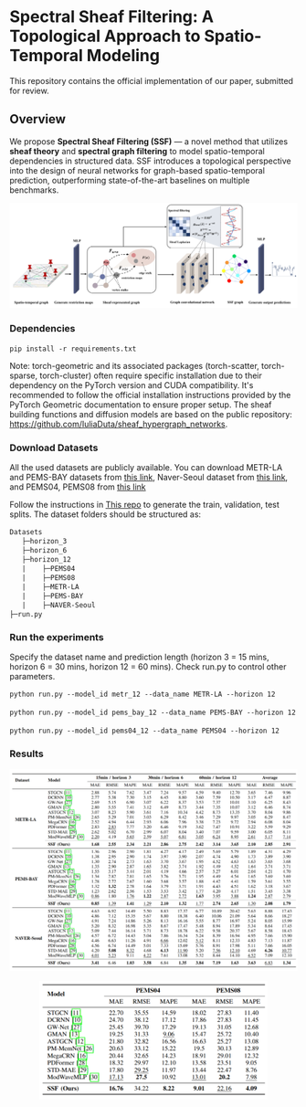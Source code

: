 # Spectral Sheaf Filtering: A Topological Approach to Spatio-Temporal Modeling

This repository contains the official implementation of our paper, submitted for review.

## Overview

We propose **Spectral Sheaf Filtering (SSF)** — a novel method that utilizes **sheaf theory** and **spectral graph filtering** to model spatio-temporal dependencies in structured data. SSF introduces a topological perspective into the design of neural networks for graph-based spatio-temporal prediction, outperforming state-of-the-art baselines on multiple benchmarks.

<p align="center">
  <img src="SSF.png" width="900" />
</p>


### Dependencies

```
pip install -r requirements.txt
```

Note: torch-geometric and its associated packages (torch-scatter, torch-sparse, torch-cluster) often require specific installation due to their dependency on the PyTorch version and CUDA compatibility. It's recommended to follow the official installation instructions provided by the PyTorch Geometric documentation to ensure proper setup.
The sheaf building functions and diffusion models are based on the public repository: https://github.com/IuliaDuta/sheaf_hypergraph_networks.

### Download Datasets

All the used datasets are publicly available. You can download METR-LA and PEMS-BAY datasets from [this link](https://drive.google.com/drive/folders/10FOTa6HXPqX8Pf5WRoRwcFnW9BrNZEIX), Naver-Seoul dataset from [this link](https://drive.google.com/drive/folders/1HjpDu7EjBKvA2e7WrsyPZGFEJL5PhzeG), and PEMS04, PEMS08 from [this link](https://github.com/divanoresia/Traffic)

Follow the instructions in [This repo](https://github.com/HyunWookL/PM-MemNet) to generate the train, validation, test splits.
The dataset folders should be structured as:
```
Datasets
   ├─horizon_3
   ├─horizon_6
   ├─horizon_12
   |    ├─PEMS04
   |    ├─PEMS08
   |    ├─METR-LA
   |    ├─PEMS-BAY
   |    ├─NAVER-Seoul
├─run.py
```
### Run the experiments
Specify the dataset name and prediction length (horizon 3 = 15 mins, horizon 6 = 30 mins, horizon 12 = 60 mins). Check run.py to control other parameters.
```
python run.py --model_id metr_12 --data_name METR-LA --horizon 12

python run.py --model_id pems_bay_12 --data_name PEMS-BAY --horizon 12

python run.py --model_id pems04_12 --data_name PEMS04 --horizon 12
```
### Results

<p align="center">
  <img src="results1.png" width="900" />
</p>
<p align="center">
  <img src="results2.png" width="400" />
</p>